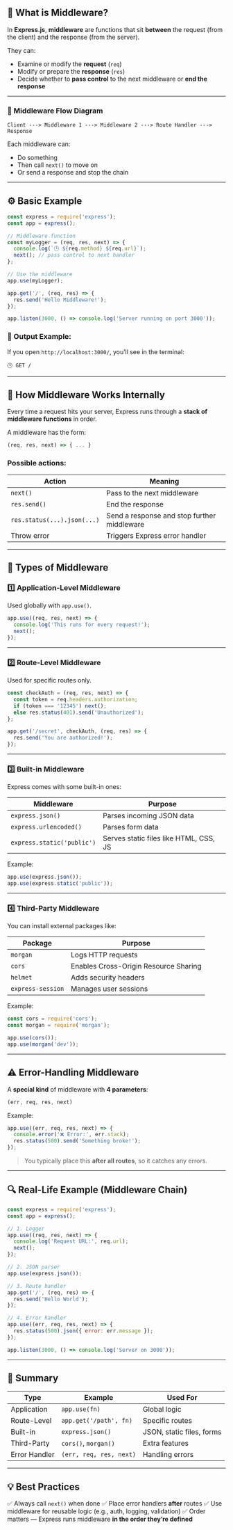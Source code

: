 ## 🧠 What is Middleware?

In **Express.js**, **middleware** are functions that sit **between** the request (from the client) and the response (from the server).

They can:

* Examine or modify the **request** (`req`)
* Modify or prepare the **response** (`res`)
* Decide whether to **pass control** to the next middleware or **end the response**

---

### 🔁 Middleware Flow Diagram

```
Client ---> Middleware 1 ---> Middleware 2 ---> Route Handler ---> Response
```

Each middleware can:

* Do something
* Then call `next()` to move on
* Or send a response and stop the chain

---

## ⚙️ Basic Example

```js
const express = require('express');
const app = express();

// Middleware function
const myLogger = (req, res, next) => {
  console.log(`🕒 ${req.method} ${req.url}`);
  next(); // pass control to next handler
};

// Use the middleware
app.use(myLogger);

app.get('/', (req, res) => {
  res.send('Hello Middleware!');
});

app.listen(3000, () => console.log('Server running on port 3000'));
```

### 🧩 Output Example:

If you open `http://localhost:3000/`, you’ll see in the terminal:

```
🕒 GET /
```

---

## 🧩 How Middleware Works Internally

Every time a request hits your server, Express runs through a **stack of middleware functions** in order.

A middleware has the form:

```js
(req, res, next) => { ... }
```

### Possible actions:

| Action                      | Meaning                                     |
| --------------------------- | ------------------------------------------- |
| `next()`                    | Pass to the next middleware                 |
| `res.send()`                | End the response                            |
| `res.status(...).json(...)` | Send a response and stop further middleware |
| Throw error                 | Triggers Express error handler              |

---

## 🧱 Types of Middleware

### 1️⃣ **Application-Level Middleware**

Used globally with `app.use()`.

```js
app.use((req, res, next) => {
  console.log('This runs for every request!');
  next();
});
```

---

### 2️⃣ **Route-Level Middleware**

Used for specific routes only.

```js
const checkAuth = (req, res, next) => {
  const token = req.headers.authorization;
  if (token === '12345') next();
  else res.status(401).send('Unauthorized');
};

app.get('/secret', checkAuth, (req, res) => {
  res.send('You are authorized!');
});
```

---

### 3️⃣ **Built-in Middleware**

Express comes with some built-in ones:

| Middleware                 | Purpose                                |
| -------------------------- | -------------------------------------- |
| `express.json()`           | Parses incoming JSON data              |
| `express.urlencoded()`     | Parses form data                       |
| `express.static('public')` | Serves static files like HTML, CSS, JS |

Example:

```js
app.use(express.json());
app.use(express.static('public'));
```

---

### 4️⃣ **Third-Party Middleware**

You can install external packages like:

| Package           | Purpose                               |
| ----------------- | ------------------------------------- |
| `morgan`          | Logs HTTP requests                    |
| `cors`            | Enables Cross-Origin Resource Sharing |
| `helmet`          | Adds security headers                 |
| `express-session` | Manages user sessions                 |

Example:

```js
const cors = require('cors');
const morgan = require('morgan');

app.use(cors());
app.use(morgan('dev'));
```

---

## ⚠️ Error-Handling Middleware

A **special kind** of middleware with **4 parameters**:

```js
(err, req, res, next)
```

Example:

```js
app.use((err, req, res, next) => {
  console.error('❌ Error:', err.stack);
  res.status(500).send('Something broke!');
});
```

> You typically place this **after all routes**, so it catches any errors.

---

## 🔍 Real-Life Example (Middleware Chain)

```js
const express = require('express');
const app = express();

// 1. Logger
app.use((req, res, next) => {
  console.log('Request URL:', req.url);
  next();
});

// 2. JSON parser
app.use(express.json());

// 3. Route handler
app.get('/', (req, res) => {
  res.send('Hello World');
});

// 4. Error handler
app.use((err, req, res, next) => {
  res.status(500).json({ error: err.message });
});

app.listen(3000, () => console.log('Server on 3000'));
```

---

## 🧾 Summary

| Type          | Example                 | Used For                  |
| ------------- | ----------------------- | ------------------------- |
| Application   | `app.use(fn)`           | Global logic              |
| Route-Level   | `app.get('/path', fn)`  | Specific routes           |
| Built-in      | `express.json()`        | JSON, static files, forms |
| Third-Party   | `cors()`, `morgan()`    | Extra features            |
| Error Handler | `(err, req, res, next)` | Handling errors           |

---

## 💡 Best Practices

✅ Always call `next()` when done
✅ Place error handlers **after** routes
✅ Use middleware for reusable logic (e.g., auth, logging, validation)
✅ Order matters — Express runs middleware **in the order they’re defined**
